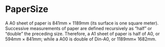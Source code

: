 PaperSize
=========
A A0 sheet of paper is 841mm × 1189mm (its surface is one square meter). Successive measurements of paper
are defined recursively as “half” or “double” the preceding size. Therefore, a A1 sheet of paper is half of
A0, or 594mm × 841mm; while a A00 is double of Din-A0, or 1189mm× 1682mm.
